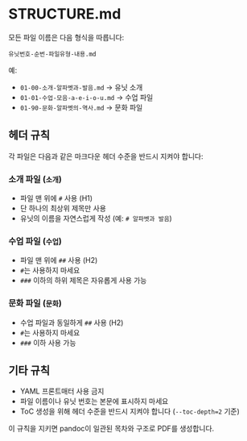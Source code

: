 # STRUCTURE.md

모든 파일 이름은 다음 형식을 따릅니다:

```
유닛번호-순번-파일유형-내용.md
```

예:
- `01-00-소개-알파벳과-발음.md` → 유닛 소개
- `01-01-수업-모음-a-e-i-o-u.md` → 수업 파일
- `01-90-문화-알파벳의-역사.md` → 문화 파일

## 헤더 규칙

각 파일은 다음과 같은 마크다운 헤더 수준을 반드시 지켜야 합니다:

### 소개 파일 (`소개`)
- 파일 맨 위에 `#` 사용 (H1)
- 단 하나의 최상위 제목만 사용
- 유닛의 이름을 자연스럽게 작성 (예: `# 알파벳과 발음`)

### 수업 파일 (`수업`)
- 파일 맨 위에 `##` 사용 (H2)
- `#`는 사용하지 마세요
- `###` 이하의 하위 제목은 자유롭게 사용 가능

### 문화 파일 (`문화`)
- 수업 파일과 동일하게 `##` 사용 (H2)
- `#`는 사용하지 마세요
- `###` 이하 사용 가능

## 기타 규칙

- YAML 프론트매터 사용 금지
- 파일 이름이나 유닛 번호는 본문에 표시하지 마세요
- ToC 생성을 위해 헤더 수준을 반드시 지켜야 합니다 (`--toc-depth=2` 기준)

이 규칙을 지키면 pandoc이 일관된 목차와 구조로 PDF를 생성합니다.

